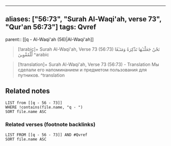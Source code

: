 
---
aliases: ["56:73", "Surah Al-Waqi'ah, verse 73", "Qur'an 56:73"]
tags: Qvref
---

parent:: [[q - Al-Waqi'ah (56)|Al-Waqi'ah]]

> [!arabic]+ Surah Al-Waqi'ah, Verse 73 (56:73)
> <span class="quran-arabic">نَحْنُ جَعَلْنَـٰهَا تَذْكِرَةً وَمَتَـٰعًا لِّلْمُقْوِينَ</span>
^arabic

> [!translation]+ Surah Al-Waqi'ah, Verse 73 (56:73) - Translation
> Мы сделали его напоминанием и предметом пользования для путников.
^translation



## Related notes
```dataview
LIST from [[q - 56 - 73]]
WHERE !contains(file.name, "q - ")
SORT file.name ASC
```

### Related verses (footnote backlinks)
```dataview
LIST FROM [[q - 56 - 73]] AND #Qvref
SORT file.name ASC
```

